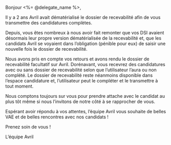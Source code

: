 [SUJET]: # (Avril vous informe : les candidatures de nos usagers changent !)

Bonjour <%= @delegate_name %>,

Il y a 2 ans Avril avait dématérialisé le dossier de recevabilité afin de vous transmettre des candidatures complètes.

Depuis, vous êtes nombreux à nous avoir fait remonter que vos DSI avaient désormais leur propre version dématérialisée de la recevabilité et, que les candidats Avril se voyaient dans l’obligation (pénible pour eux) de saisir une nouvelle fois le dossier de recevabilité.

Nous avons pris en compte vos retours et avons rendu le dossier de recevabilité facultatif sur Avril. Dorénavant, vous recevrez des candidatures avec ou sans dossier de recevabilité selon que l’utilisateur l’aura ou non complété. Le dossier de recevabilité reste néanmoins disponible dans l’espace candidature et, l’utilisateur peut le compléter et le transmettre à tout moment.

Nous comptons toujours sur vous pour prendre attache avec le candidat au plus tôt même si nous l’invitons de notre côté à se rapprocher de vous.

Espérant avoir répondu à vos attentes, l’équipe Avril vous souhaite de belles VAE et de belles rencontres avec nos candidats !

Prenez soin de vous !

L’équipe Avril